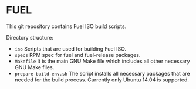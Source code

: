 FUEL
====

This git repository contains Fuel ISO build scripts.

Directory structure:
- ```iso```
  Scripts that are used for building Fuel ISO.
- ```specs```
  RPM spec for fuel and fuel-release packages.
- ```Makefile```
  It is the main GNU Make file which includes all other necessary GNU Make files.
- ```prepare-build-env.sh```
  The script installs all necessary packages that are needed for the build process. Currently
  only Ubuntu 14.04 is supported.
